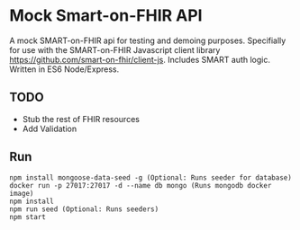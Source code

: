 # Mock Smart-on-FHIR API
A mock SMART-on-FHIR api for testing and demoing purposes. Specifially for use with the
SMART-on-FHIR Javascript client library https://github.com/smart-on-fhir/client-js. Includes SMART auth logic.  Written in ES6
Node/Express.

## TODO
* Stub the rest of FHIR resources
* Add Validation

## Run
```
npm install mongoose-data-seed -g (Optional: Runs seeder for database)
docker run -p 27017:27017 -d --name db mongo (Runs mongodb docker image)
npm install
npm run seed (Optional: Runs seeders)
npm start
```
